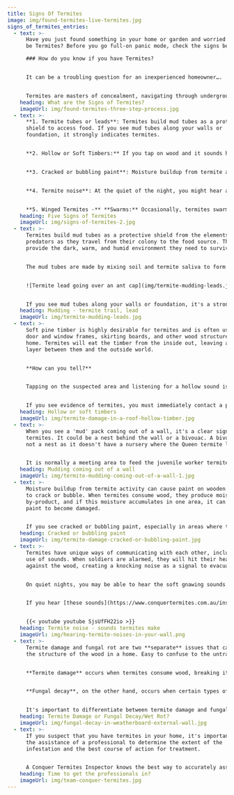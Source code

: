 ```yaml
---
title: Signs Of Termites
image: img/found-termites-live-termites.jpg
signs_of_termites_entries:
  - text: >-
      Have you just found something in your home or garden and worried it could
      be Termites? Before you go full-on panic mode, check the signs below.  

      ### How do you know if you have Termites?


      It can be a troubling question for an inexperienced homeowner…. 'Is this soft piece of timber a sign of termites'?


      Termites are masters of concealment, navigating through underground tunnels and inside the wooden structures of your home, often undetected. It's not uncommon for their presence to go unnoticed until after they've caused significant damage.
    heading: What are the Signs of Termites?
    imageUrl: img/found-termites-three-step-process.jpg
  - text: >-
      **1. Termite tubes or leads**: Termites build mud tubes as a protective
      shield to access food. If you see mud tubes along your walls or
      foundation, it strongly indicates termites.


      **2. Hollow or Soft Timbers:** If you tap on wood and it sounds hollow, it may indicate that termites have eaten the inside of the wood. Damaged wood: Termites eat wood from the inside out, causing it to become thin and brittle. If you see any damaged or softwood in your home, it could be a sign of termites.


      **3. Cracked or bubbling paint**: Moisture buildup from termite activity can cause the paint on wooden surfaces to crack or bubble.


      **4. Termite noise**: At the quiet of the night, you might hear a tapping noise or a crunching munching sound.


      **5. Winged Termites -** **Swarms:** Occasionally, termites swarm to start new colonies. If you see a swarm of winged termites (Alates) or find discarded wings, especially near light sources, this could indicate a termite presence.
    heading: Five Signs of Termites
    imageUrl: img/signs-of-termites-2.jpg
  - text: >-
      Termites build mud tubes as a protective shield from the elements and
      predators as they travel from their colony to the food source. These tubes
      provide the dark, warm, and humid environment they need to survive. 


      The mud tubes are made by mixing soil and termite saliva to form a paste-like substance that dries to a hardness similar to plaster.


      ![Termite lead going over an ant cap](img/termite-mudding-leads.jpg "Termites exposed in their mud tube")


      If you see mud tubes along your walls or foundation, it's a strong indication of a termite infestation and you should have a professional inspect your home as **soon** as possible.
    heading: Mudding - termite trail, lead
    imageUrl: img/termite-mudding-leads.jpg
  - text: >-
      Soft pine timber is highly desirable for termites and is often used for
      door and window frames, skirting boards, and other wood structures in the
      home. Termites will eat the timber from the inside out, leaving a thin
      layer between them and the outside world.


      **How can you tell?**


      Tapping on the suspected area and listening for a hollow sound is a simple way to determine if there may be termites present. Using a sharp knife to make a small slit and inspecting the interior of the wood can also provide evidence of termites.


      If you see evidence of termites, you must immediately contact a professional for a thorough inspection and treatment. Sealing the opened area with tape will prevent the termites from fleeing away and allow the inspector to understand the full extent of the problem.
    heading: Hollow or soft timbers
    imageUrl: img/termite-damage-in-a-roof-hollow-timber.jpg
  - text: >-
      When you see a 'mud' pack coming out of a wall, it's a clear sign you have
      termites. It could be a nest behind the wall or a bivouac. A bivouac is
      not a nest as it doesn't have a nursery where the Queen termite lays eggs.


      It is normally a meeting area to feed the juvenile worker termites or grow their fungus source for their protein.
    heading: Mudding coming out of a wall
    imageUrl: img/termite-mudding-coming-out-of-a-wall-1.jpg
  - text: >-
      Moisture buildup from termite activity can cause paint on wooden surfaces
      to crack or bubble. When termites consume wood, they produce moisture as a
      by-product, and if this moisture accumulates in one area, it can cause
      paint to become damaged.


      If you see cracked or bubbling paint, especially in areas where there may be termite activity, it's important to have a professional inspect your home to determine the cause and take appropriate action to address any termite infestations.
    heading: Cracked or bubbling paint
    imageUrl: img/termite-damage-cracked-or-bubbling-paint.jpg
  - text: >-
      Termites have unique ways of communicating with each other, including the
      use of sounds. When soldiers are alarmed, they will hit their heads
      against the wood, creating a knocking noise as a signal to evacuate.


      On quiet nights, you may be able to hear the soft gnawing sounds made by worker termites as they scrape and eat the wood.


      If you hear [these sounds](https://www.conquertermites.com.au/inspections/found-termites/termite-sounds/), it's a strong indication of a termite infestation and you should have a professional inspect your home as soon as possible.


      {{< youtube youtube SjsUfFH22io >}}
    heading: Termite noise - sounds termites make
    imageUrl: img/hearing-termite-noises-in-your-wall.png
  - text: >-
      Termite damage and fungal rot are two **separate** issues that can affect
      the structure of the wood in a home. Easy to confuse to the untrained eye.


      **Termite damage** occurs when termites consume wood, breaking it down and weakening its structural integrity. This type of damage is often hidden and can go undetected for a long time, leading to significant harm to the structure of a building.


      **Fungal decay**, on the other hand, occurs when certain types of fungi infect the wood, breaking down the cellulose and hemicellulose within it and causing it to become soft and crumbly. A musty odour and visible discolouration of the wood typically accompany this type of damage.


      It's important to differentiate between termite damage and fungal rot, as they require different types of treatment and repair. A professional inspection can help determine the cause of the damage and provide the necessary recommendations for addressing it.
    heading: Termite Damage or Fungal Decay/Wet Rot?
    imageUrl: img/fungal-decay-in-weatherboard-external-wall.jpg
  - text: >-
      If you suspect that you have termites in your home, it's important to seek
      the assistance of a professional to determine the extent of the
      infestation and the best course of action for treatment.


      A Conquer Termites Inspector knows the best way to accurately assess the situation and provide a comprehensive report on what steps need to be taken to eliminate the termites.
    heading: Time to get the professionals in?
    imageUrl: img/team-conquer-termites.jpg
---
```

